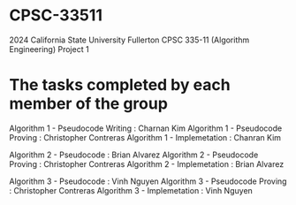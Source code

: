 # CPSC-33511
2024 California State University Fullerton CPSC 335-11 (Algorithm Engineering) Project 1

# The tasks completed by each member of the group
Algorithm 1 - Pseudocode Writing : Charnan Kim
Algorithm 1 - Pseudocode Proving : Christopher Contreras
Algorithm 1 - Implemetation : Chanran Kim 

Algorithm 2 - Pseudocode : Brian Alvarez
Algorithm 2 - Pseudocode Proving : Christopher Contreras
Algorithm 2 - Implemetation : Brian Alvarez

Algorithm 3 - Pseudocode : Vinh Nguyen
Algorithm 3 - Pseudocode Proving : Christopher Contreras
Algorithm 3 - Implemetation : Vinh Nguyen
